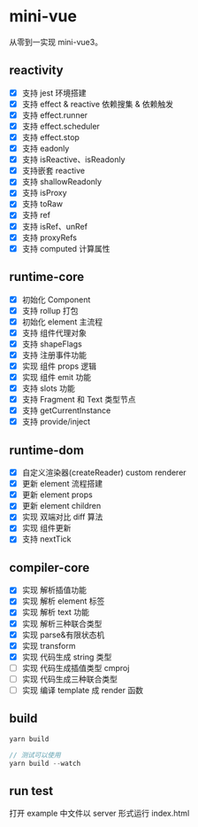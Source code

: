 # mini-vue

从零到一实现 mini-vue3。

## reactivity

- [x] 支持 jest 环境搭建
- [x] 支持 effect & reactive 依赖搜集 & 依赖触发
- [x] 支持 effect.runner
- [x] 支持 effect.scheduler
- [x] 支持 effect.stop
- [x] 支持 eadonly
- [x] 支持 isReactive、isReadonly
- [x] 支持嵌套 reactive
- [x] 支持 shallowReadonly
- [x] 支持 isProxy
- [x] 支持 toRaw
- [x] 支持 ref
- [x] 支持 isRef、unRef
- [x] 支持 proxyRefs
- [x] 支持 computed 计算属性

## runtime-core

- [x] 初始化 Component
- [x] 支持 rollup 打包
- [x] 初始化 element 主流程
- [x] 支持 组件代理对象
- [x] 支持 shapeFlags
- [x] 支持 注册事件功能
- [x] 实现 组件 props 逻辑
- [x] 实现 组件 emit 功能
- [x] 支持 slots 功能
- [x] 支持 Fragment 和 Text 类型节点
- [x] 支持 getCurrentInstance
- [x] 支持 provide/inject

## runtime-dom

- [x] 自定义渲染器(createReader) custom renderer
- [x] 更新 element 流程搭建
- [x] 更新 element props
- [x] 更新 element children
- [x] 实现 双端对比 diff 算法
- [x] 实现 组件更新
- [x] 支持 nextTick

## compiler-core

- [x] 实现 解析插值功能
- [x] 实现 解析 element 标签
- [x] 实现 解析 text 功能
- [x] 实现 解析三种联合类型
- [x] 实现 parse&有限状态机
- [x] 实现 transform
- [x] 实现 代码生成 string 类型
- [ ] 实现 代码生成插值类型 cmproj
- [ ] 实现 代码生成三种联合类型
- [ ] 实现 编译 template 成 render 函数

## build

```javascript
yarn build

// 测试可以使用
yarn build --watch
```

## run test

打开 example 中文件以 server 形式运行 index.html
